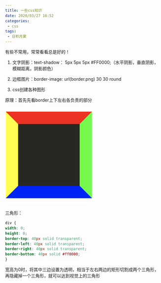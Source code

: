 ```yaml
---
title: 一些css知识
date: 2020/03/27 16:52
categories: 
 - css
tags: 
 - 日积月累
---
```

有些不常用，常常看看总是好的！
<!-- more -->

1. 文字阴影：text-shadow： 5px 5px 5px #FF0000;（水平阴影，垂直阴影，模糊距离，阴影颜色）

2. 边框图片：border-image: url(border.png) 30 30 round

3. css创建各种图形

原理：首先先看border上下左右各负责的部分

![border](/css-border.png)

三角形：
````css
div {
width: 0;
height: 0;
border-top: 40px solid transparent;
border-left: 40px solid transparent;
border-right: 40px solid transparent;
border-bottom: 40px solid #ff0000;
}
````

宽高为0时，将其中三边设置为透明，相当于左右两边的矩形切割成两个三角形，再隐藏掉一个三角形，就可以达到视觉上的三角形





